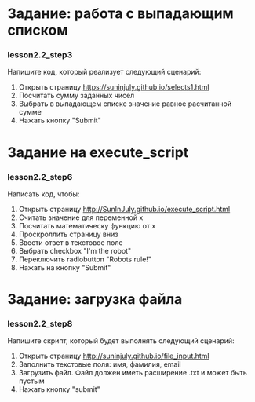 # Задание: работа с выпадающим списком
### lesson2.2_step3

Напишите код, который реализует следующий сценарий:

1. Открыть страницу https://suninjuly.github.io/selects1.html
2. Посчитать сумму заданных чисел
3. Выбрать в выпадающем списке значение равное расчитанной сумме
4. Нажать кнопку "Submit"

# Задание на execute_script
### lesson2.2_step6

Написать код, чтобы:

1. Открыть страницу http://SunInJuly.github.io/execute_script.html
2. Считать значение для переменной x
3. Посчитать математическу функцию от x
4. Проскроллить страницу вниз
5. Ввести ответ в текстовое поле
6. Выбрать checkbox "I'm the robot"
7. Переключить radiobutton "Robots rule!"
8. Нажать на кнопку "Submit"

# Задание: загрузка файла
### lesson2.2_step8

Напишите скрипт, который будет выполнять следующий сценарий:

1. Открыть страницу http://suninjuly.github.io/file_input.html
2. Заполнить текстовые поля: имя, фамилия, email
3. Загрузить файл. Файл должен иметь расширение .txt и может быть пустым
4. Нажать кнопку "submit"